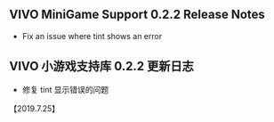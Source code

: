 ## VIVO MiniGame Support 0.2.2 Release Notes

* Fix an issue where tint shows an error

## VIVO 小游戏支持库 0.2.2 更新日志
* 修复 tint 显示错误的问题

【2019.7.25】
